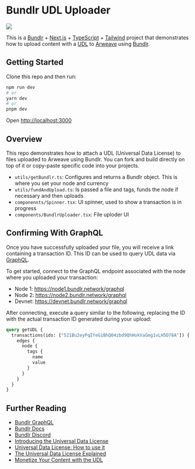 # Bundlr UDL Uploader

<img src="https://github.com/Bundlr-Network/bundlr-udl-uploder/blob/master/assets/udl-uploader.png?raw=true" />

This is a [Bundlr](https://bundlr.network) + [Next.js](https://nextjs.org/) + [TypeScript](https://www.typescriptlang.org/) + [Tailwind](https://tailwindcss.com/) project that demonstrates how to upload content with a [UDL](https://arwiki.wiki/#/en/Universal-Data-License-How-to-use-it#toc_Commercial_Use) to [Arweave](https://www.arweave.org/) using [Bundlr](<(https://bundlr.network)>).

## Getting Started

Clone this repo and then run:

```bash
npm run dev
# or
yarn dev
# or
pnpm dev
```

Open [http://localhost:3000](http://localhost:3000)

## Overview

This repo demonstrates how to attach a UDL (Universal Data License) to files uploaded to Arweave using Bundlr. You can fork and build directly on top of it or copy-paste specific code into your projects.

-   `utils/getBundlr.ts`: Configures and returns a Bundlr object. This is where you set your node and currency
-   `utils/fundAndUpload.ts`: Is passed a file and tags, funds the node if necessary and then uploads
-   `componennts/Spinner.tsx`: UI spinner, used to show a transaction is in progress
-   `components/BundlrUploader.tsx`: File uploder UI

## Confirming With GraphQL

Once you have successfully uploaded your file, you will receive a link containing a transaction ID. This ID can be used to query UDL data via [GraphQL](https://docs.bundlr.network/developer-docs/graphql).

To get started, connect to the GraphQL endpoint associated with the node where you uploaded your transaction:

-   Node 1: https://node1.bundlr.network/graphql
-   Node 2: https://node2.bundlr.network/graphql
-   Devnet: https://devnet.bundlr.network/graphql

After connecting, execute a query similar to the following, replacing the ID with the actual transaction ID generated during your upload:

```graphql
query getUDL {
  transactions(ids: ["521Bu2eyPqIYeGiBhQ04zbd9QhHokVaGmg1vLH5D78A"]) {
    edges {
      node {
        tags {
          name
          value
        }
      }
    }
  }
}
```

## Further Reading
- [Bundlr GraphQL](https://docs.bundlr.network/developer-docs/graphql)
- [Bundlr Docs](https://docs.bundlr.network/developer-docs/graphql)
- [Bundlr Discord](https://discord.bundlr.network/)
-   [Introducing the Universal Data License](https://mirror.xyz/0x64eA438bd2784F2C52a9095Ec0F6158f847182d9/AjNBmiD4A4Sw-ouV9YtCO6RCq0uXXcGwVJMB5cdfbhE)
-   [Universal Data License: How to use it](https://arwiki.wiki/#/en/Universal-Data-License-How-to-use-it)
-   [The Universal Data License Explained](https://dev.to/fllstck/the-universal-data-license-explained-2di)
-   [Monetize Your Content with the UDL](https://dev.to/fllstck/monetize-your-content-with-the-udl-1i1l)
